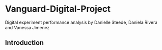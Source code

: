 # Vanguard-Digital-Project

Digital experiment performance analysis by Danielle Steede, Daniela Rivera and Vanessa Jimenez

## Introduction
